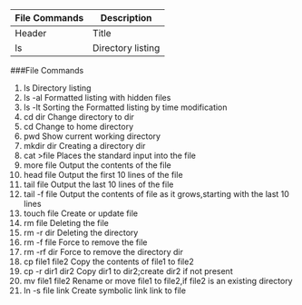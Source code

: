 
| File Commands| Description |
| ------------ | ----------- |
| Header      | Title       |
| ls   | Directory listing        |


###File Commands
1. ls Directory listing
2. ls -al Formatted listing with hidden files
3. ls -lt Sorting the Formatted listing by time modification
4. cd dir Change directory to dir
5. cd Change to home directory
6. pwd Show current working directory
7. mkdir dir Creating a directory dir
8. cat >file Places the standard input into the file
9. more file Output the contents of the file
10. head file Output the first 10 lines of the file
11. tail file Output the last 10 lines of the file
12. tail -f file Output the contents of file as it grows,starting with
the last 10 lines
13. touch file Create or update file
14. rm file Deleting the file
15. rm -r dir Deleting the directory
16. rm -f file Force to remove the file
17. rm -rf dir Force to remove the directory dir
18. cp file1 file2 Copy the contents of file1 to file2
19. cp -r dir1 dir2 Copy dir1 to dir2;create dir2 if not present
20. mv file1 file2 Rename or move file1 to file2,if file2 is an existing
directory
21. ln -s file link Create symbolic link link to file
